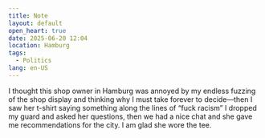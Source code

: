 ```yaml
---
title: Note
layout: default
open_heart: true
date: 2025-06-20 12:04
location: Hamburg
tags: 
  - Politics
lang: en-US
---
```


I thought this shop owner in Hamburg was annoyed by my endless fuzzing of the shop display and thinking why I must take forever to decide—then I saw her t-shirt saying something along the lines of “fuck racism” I dropped my guard and asked her questions, then we had a nice chat and she gave me recommendations for the city. I am glad she wore the tee.
